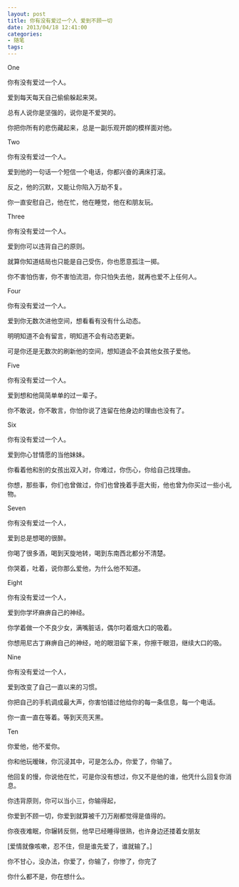 ```yaml
---
layout: post
title: 你有没有爱过一个人 爱到不顾一切
date: 2013/04/18 12:41:00
categories: 
- 随笔
tags: 
---
```


One

你有没有爱过一个人。

爱到每天每天自己偷偷躲起来哭。

总有人说你是坚强的，说你是不爱哭的。

你把你所有的悲伤藏起来，总是一副乐观开朗的模样面对他。

Two

你有没有爱过一个人。

爱到他的一句话一个短信一个电话，你都兴奋的满床打滚。

反之，他的沉默，又能让你陷入万劫不复。

你一直安慰自己，他在忙，他在睡觉，他在和朋友玩。

Three

你有没有爱过一个人。

爱到你可以违背自己的原则。

就算你知道结局也只能是自己受伤，你也愿意孤注一掷。

你不害怕伤害，你不害怕流泪，你只怕失去他，就再也爱不上任何人。

Four

你有没有爱过一个人。

爱到你无数次进他空间，想看看有没有什么动态。

明明知道不会有留言，明知道不会有动态更新。

可是你还是无数次的刷新他的空间，想知道会不会其他女孩子爱他。

Five

你有没有爱过一个人。

爱到想和他简简单单的过一辈子。

你不敢说，你不敢言，你怕你说了连留在他身边的理由也没有了。

Six

你有没有爱过一个人。

爱到你心甘情愿的当他妹妹。

你看着他和别的女孩出双入对，你难过，你伤心，你给自己找理由。

你想，那些事，你们也曾做过，你们也曾挽着手逛大街，他也曾为你买过一些小礼物。

Seven

你有没有爱过一个人，

爱到总是想喝的很醉。

你喝了很多酒，喝到天旋地转，喝到东南西北都分不清楚。

你哭着，吐着，说你那么爱他，为什么他不知道。

Eight

你有没有爱过一个人，

爱到你学坏麻痹自己的神经。

你学着做一个不良少女，满嘴脏话，偶尔叼着烟大口的吸着。

你想用尼古丁麻痹自己的神经，呛的眼泪留下来，你擦干眼泪，继续大口的吸。

Nine

你有没有爱过一个人，

爱到改变了自己一直以来的习惯。

你把自己的手机调成最大声，你害怕错过他给你的每一条信息，每一个电话。

你一直一直在等着。等到天亮天黑。

Ten

你爱他，他不爱你。

你和他玩暧昧，你沉浸其中，可是怎么办，你爱了，你输了。

他回复的慢，你说他在忙，可是你没有想过，你又不是他的谁，他凭什么回复你消息。

你违背原则，你可以当小三，你输得起，

你爱到不顾一切，你爱到就算被千刀万剐都觉得是值得的。

你夜夜难眠，你辗转反侧，他早已经睡得很熟，也许身边还搂着女朋友

[爱情就像咳嗽，忍不住，但是谁先爱了，谁就输了。]

你不甘心，没办法，你爱了，你输了，你惨了，你完了

你什么都不是，你在想什么。
